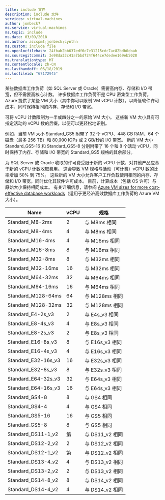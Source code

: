 ```yaml
---
title: include 文件
description: include 文件
services: virtual-machines
author: jonbeck7
ms.service: virtual-machines
ms.topic: include
ms.date: 03/09/2018
ms.author: azcspmt;jonbeck;cynthn
ms.custom: include file
ms.openlocfilehash: 24fbab2bb637edf6c7e31215cdc7ac82bdb0ebab
ms.sourcegitcommit: 3e98da33c41a7bbd724f644ce7dedee169eb5028
ms.translationtype: MT
ms.contentlocale: zh-CN
ms.lasthandoff: 06/18/2019
ms.locfileid: "67172945"
---
```

某些数据库工作负荷（如 SQL Server 或 Oracle）需要高内存、存储和 I/O 带宽，但不需要高核心计数。 许多数据库工作负荷不是 CPU 密集型工作负荷。 Azure 提供了某些 VM 大小（其中你可以限制 VM vCPU 计数），以降低软件许可成本，同时保持相同的内存、存储和 I/O 带宽。

可将 vCPU 计数限制为一半或四分之一的原始 VM 大小。 这些新 VM 大小具有可指定活动的 vCPU 数的后缀，以便可以更轻松地识别。

例如，当前 VM 大小 Standard_GS5 附带了 32 个 vCPU、448 GB RAM、64 个磁盘（最多 256 TB）和 80,000 IOPs 或 2 GB/秒的 I/O 带宽。 新的 VM 大小 Standard_GS5-16 和 Standard_GS5-8 分别附带了 16 个和 8 个活动 vCPU，同时保持了内存、存储和 I/O 带宽的 Standard_GS5 规格的其余部分。

为 SQL Server 或 Oracle 收取的许可费受限于新的 vCPU 计数，对其他产品应基于新的 vCPU 计数收取费用。 这会导致 VM 规格与活动（可计费）vCPU 数的比率增加 50% 到 75%。 这些新的 VM 大小允许客户工作负载使用相同的内存、存储和 I/O 带宽，同时优化其软件许可成本。 目前，计算成本（包括 OS 许可）与原始大小保持相同成本。 有关详细信息，请参阅 [Azure VM sizes for more cost-effective database workloads](https://azure.microsoft.com/blog/announcing-new-azure-vm-sizes-for-more-cost-effective-database-workloads/)（适用于更经济高效数据库工作负荷的 Azure VM 大小）。


| Name                | vCPU | 规格           |
|---------------------|------|-----------------|
| Standard_M8-2ms     | 2    | 与 M8ms 相同    |
| Standard_M8-4ms     | 4    | 与 M8ms 相同    |
| Standard_M16-4ms    | 4    | 与 M16ms 相同   |
| Standard_M16-8ms    | 8    | 与 M16ms 相同   |
| Standard_M32-8ms    | 8    | 与 M32ms 相同   |
| Standard_M32-16ms   | 16   | 与 M32ms 相同   |
| Standard_M64-32ms   | 32   | 与 M64ms 相同   |
| Standard_M64-16ms   | 16   | 与 M64ms 相同   |
| Standard_M128-64ms  | 64   | 与 M128ms 相同  |
| Standard_M128-32ms  | 32   | 与 M128ms 相同  |
| Standard_E4-2s_v3   | 2    | 与 E4s_v3 相同  |
| Standard_E8-4s_v3   | 4    | 与 E8s_v3 相同  |
| Standard_E8-2s_v3   | 2    | 与 E8s_v3 相同  |
| Standard_E16-8s_v3  | 8    | 与 E16s_v3 相同 |
| Standard_E16-4s_v3  | 4    | 与 E16s_v3 相同 |
| Standard_E32-16s_v3 | 16   | 与 E32s_v3 相同 |
| Standard_E32-8s_v3  | 8    | 与 E32s_v3 相同 |
| Standard_E64-32s_v3 | 32   | 与 E64s_v3 相同 |
| Standard_E64-16s_v3 | 16   | 与 E64s_v3 相同 |
| Standard_GS4-8      | 8    | 与 GS4 相同     |
| Standard_GS4-4      | 4    | 与 GS4 相同     |
| Standard_GS5-16     | 16   | 与 GS5 相同     |
| Standard_GS5-8      | 8    | 与 GS5 相同     |
| Standard_DS11-1_v2  | 第    | 与 DS11_v2 相同 |
| Standard_DS12-2_v2  | 2    | 与 DS12_v2 相同 |
| Standard_DS12-1_v2  | 第    | 与 DS12_v2 相同 |
| Standard_DS13-4_v2  | 4    | 与 DS13_v2 相同 |
| Standard_DS13-2_v2  | 2    | 与 DS13_v2 相同 |
| Standard_DS14-8_v2  | 8    | 与 DS14_v2 相同 |
| Standard_DS14-4_v2  | 4    | 与 DS14_v2 相同 |
